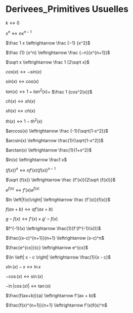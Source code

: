 # Derivees_Primitives Usuelles

$k \leftrightarrow 0$

$x^n \leftrightarrow nx^{n−1}$

$\frac 1 x \leftrightarrow \frac {−1} {x^2}$

$\frac {1} {x^n} \leftrightarrow \frac {−n}{x^{n+1}}$

$\sqrt x \leftrightarrow \frac 1 {2\sqrt x}$

$cos(x) \leftrightarrow -sin(x)$

$sin(x) \leftrightarrow cos(x)$

$tan(x) \leftrightarrow 1 +tan^2(x)$= $\frac 1 {cos^2(x)}$

$ch(x) \leftrightarrow sh(x)$

$sh(x) \leftrightarrow ch(x)$

$th(x) \leftrightarrow 1-th^2(x)$

$arccos(x) \leftrightarrow \frac {-1}{\sqrt{1-x^2}}$

$arcsin(x) \leftrightarrow \frac{1}{\sqrt{1-x^2}}$

$arctan(x) \leftrightarrow \frac{1}{1+x^2}$

$ln(x) \leftrightarrow \frac1 x$

$(f(x))^n \leftrightarrow nf'(x)(f(x))^{n-1}$

$\sqrt {f(x)} \leftrightarrow \frac {f'(x)}{2\sqrt {f(x)}}$

$e^{f(x)} \leftrightarrow f'(x)e^{f(x)}$

$ln \left|f(x)\right| \leftrightarrow \frac {f'(x)}{f(x)}$

$f(ax + b) \leftrightarrow af' (ax + b)$

$g \circ f(x) \leftrightarrow f'(x)\times g'\circ f(x)$

$f^{-1}(x) \leftrightarrow \frac{1}{f'(f^{-1}(x))}$

$\frac{(x-c)^{n+1}}{n+1} \leftrightarrow (x-c)^n$

$\frac{e^{cx}}{c} \leftrightarrow e^{cx}$

$\ln \left| x - c \right| \leftrightarrow \frac{1}{x - c}$

$x\ln (x) -x \leftrightarrow \ln x$

$-\cos (x) \leftrightarrow \sin(x)$

$-\ln \left|\cos(x)\right| \leftrightarrow \tan(x)$

$\frac{f(ax+b)}{a} \leftrightarrow f'(ax + b)$

$\frac{f(x)^{n+1}}{n+1} \leftrightarrow f'(x)f(x)^n$
